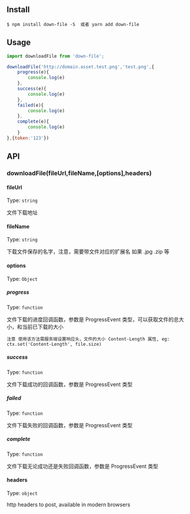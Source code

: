 ## Install

```
$ npm install down-file -S  或者 yarn add down-file
```

## Usage


```js
import downloadFile from 'down-file';

downloadFile('http://domain.asset.test.png','test.png',{
    progress(e){
        console.log(e)
    },
    success(e){
        console.log(e)
    },
    failed(e){
        console.log(e)
    },
    complete(e){
        console.log(e)
    }
},{token:'123'})

```

## API

### downloadFile(fileUrl,fileName,[options],headers)

#### fileUrl 

Type: `string`

文件下载地址

#### fileName 

Type: `string`

下载文件保存的名字，注意，需要带文件对应的扩展名 如果 .jpg .zip 等

#### options

Type: `Object`

##### progress

Type: `function`

文件下载的进度回调函数，参数是 ProgressEvent 类型，可以获取文件的总大小，和当前已下载的大小  

`注意 使用该方法需服务端设置响应头，文件的大小 Content-Length 属性, eg: ctx.set('Content-Length', file.size)`


##### success

Type: `function`

文件下载成功的回调函数，参数是 ProgressEvent 类型

##### failed

Type: `function`

文件下载失败的回调函数，参数是 ProgressEvent 类型

##### complete

Type: `function`

文件下载无论成功还是失败回调函数，参数是 ProgressEvent 类型

#### headers 

Type: `object`

http headers to post, available in modern browsers


